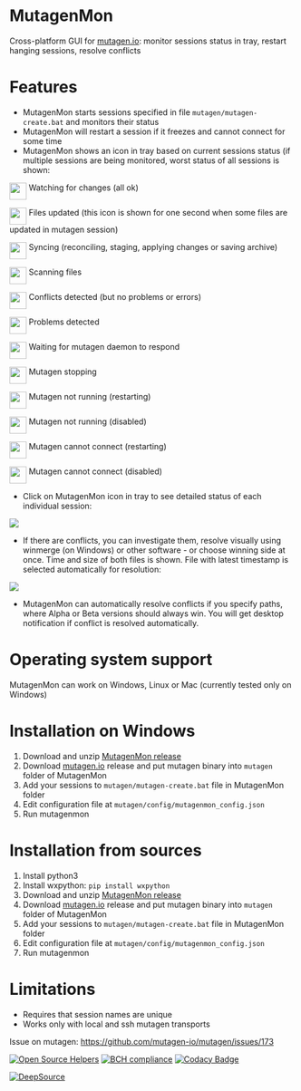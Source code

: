 # MutagenMon
Cross-platform GUI for <a href=https://github.com/mutagen-io/mutagen>mutagen.io</a>: monitor sessions status in tray, restart hanging sessions, resolve conflicts

# Features

- MutagenMon starts sessions specified in file `mutagen/mutagen-create.bat` and monitors their status
- MutagenMon will restart a session if it freezes and cannot connect for some time
- MutagenMon shows an icon in tray based on current sessions status (if multiple sessions are being monitored, worst status of all sessions is shown:

<img src=https://i.imgur.com/mPu7mZq.png align=top width=30> Watching for changes (all ok)

<img src=https://i.imgur.com/Kg671Sm.png align=top width=30> Files updated (this icon is shown for one second when some files are updated in mutagen session)

<img src=https://i.imgur.com/TLt1EDe.png align=top width=30> Syncing (reconciling, staging, applying changes or saving archive)

<img src=https://i.imgur.com/uOzXxHM.png align=top width=30> Scanning files

<img src=https://i.imgur.com/tTMBScq.png align=top width=30> Conflicts detected (but no problems or errors)

<img src=https://i.imgur.com/MW5448A.png align=top width=30> Problems detected

<img src=https://i.imgur.com/376oKOM.png align=top width=30> Waiting for mutagen daemon to respond

<img src=https://i.imgur.com/wR2LqjK.png align=top width=30> Mutagen stopping

<img src=https://i.imgur.com/jHplJEG.png align=top width=30> Mutagen not running (restarting)

<img src=https://i.imgur.com/Xayacab.png align=top width=30> Mutagen not running (disabled)

<img src=https://i.imgur.com/5UAKYvo.png align=top width=30> Mutagen cannot connect (restarting)

<img src=https://i.imgur.com/YcvEENO.png align=top width=30> Mutagen cannot connect (disabled)

- Click on MutagenMon icon in tray to see detailed status of each individual session:

<img src=https://i.imgur.com/B9ljxT7.png>

- If there are conflicts, you can investigate them, resolve visually using winmerge (on Windows) or other software - or choose winning side at once. Time and size of both files is shown. File with latest timestamp is selected automatically for resolution:

<img src=https://i.imgur.com/d98x4xU.png>

- MutagenMon can automatically resolve conflicts if you specify paths, where Alpha or Beta versions should always win. You will get desktop notification if conflict is resolved automatically.

# Operating system support

MutagenMon can work on Windows, Linux or Mac (currently tested only on Windows)

# Installation on Windows

1. Download and unzip <a href=https://github.com/rualark/MutagenMon/releases>MutagenMon release</a>
2. Download <a href=https://github.com/mutagen-io/mutagen>mutagen.io</a> release and put mutagen binary into `mutagen` folder of MutagenMon
3. Add your sessions to  `mutagen/mutagen-create.bat` file in MutagenMon folder 
4. Edit configuration file at `mutagen/config/mutagenmon_config.json`
5. Run mutagenmon

# Installation from sources

1. Install python3
2. Install wxpython: `pip install wxpython`
3. Download and unzip <a href=https://github.com/rualark/MutagenMon/releases>MutagenMon release</a>
4. Download <a href=https://github.com/mutagen-io/mutagen>mutagen.io</a> release and put mutagen binary into `mutagen` folder of MutagenMon
5. Add your sessions to  `mutagen/mutagen-create.bat` file in MutagenMon folder 
6. Edit configuration file at `mutagen/config/mutagenmon_config.json`
7. Run mutagenmon

# Limitations

- Requires that session names are unique
- Works only with local and ssh mutagen transports

Issue on mutagen: https://github.com/mutagen-io/mutagen/issues/173

[![Open Source Helpers](https://www.codetriage.com/rualark/mutagenmon/badges/users.svg)](https://www.codetriage.com/rualark/mutagenmon)
[![BCH compliance](https://bettercodehub.com/edge/badge/rualark/MutagenMon?branch=master)](https://bettercodehub.com/)
[![Codacy Badge](https://api.codacy.com/project/badge/Grade/802c129fde624c2390086e9246f29b79)](https://www.codacy.com/manual/rualark/MutagenMon?utm_source=github.com&amp;utm_medium=referral&amp;utm_content=rualark/MutagenMon&amp;utm_campaign=Badge_Grade)

[![DeepSource](https://static.deepsource.io/deepsource-badge-light.svg)](https://deepsource.io/gh/rualark/MutagenMon/?ref=repository-badge)
